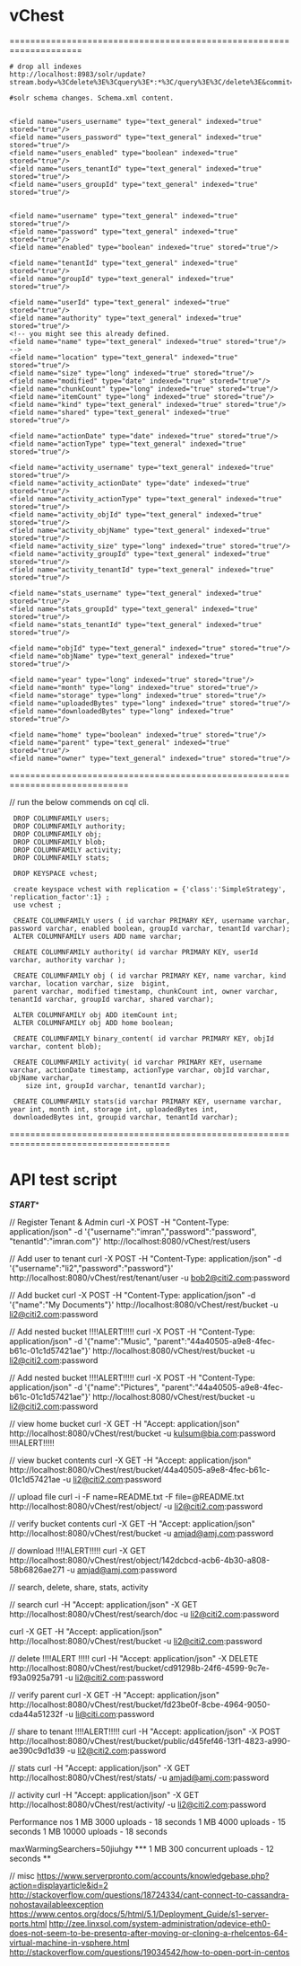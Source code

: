 vChest
======

====================================================================

    # drop all indexes
    http://localhost:8983/solr/update?stream.body=%3Cdelete%3E%3Cquery%3E*:*%3C/query%3E%3C/delete%3E&commit=true
    
    #solr schema changes. Schema.xml content.
    
    
    <field name="users_username" type="text_general" indexed="true" stored="true"/>
    <field name="users_password" type="text_general" indexed="true" stored="true"/>
    <field name="users_enabled" type="boolean" indexed="true" stored="true"/>
    <field name="users_tenantId" type="text_general" indexed="true" stored="true"/>
    <field name="users_groupId" type="text_general" indexed="true" stored="true"/>


    <field name="username" type="text_general" indexed="true" stored="true"/>
    <field name="password" type="text_general" indexed="true" stored="true"/>
    <field name="enabled" type="boolean" indexed="true" stored="true"/>
    
    <field name="tenantId" type="text_general" indexed="true" stored="true"/>
    <field name="groupId" type="text_general" indexed="true" stored="true"/>

    <field name="userId" type="text_general" indexed="true" stored="true"/>
    <field name="authority" type="text_general" indexed="true" stored="true"/>
	<!-- you might see this already defined.
	<field name="name" type="text_general" indexed="true" stored="true"/>
	-->
	<field name="location" type="text_general" indexed="true" stored="true"/>
	<field name="size" type="long" indexed="true" stored="true"/>
	<field name="modified" type="date" indexed="true" stored="true"/>
	<field name="chunkCount" type="long" indexed="true" stored="true"/>
	<field name="itemCount" type="long" indexed="true" stored="true"/>
	<field name="kind" type="text_general" indexed="true" stored="true"/>
	<field name="shared" type="text_general" indexed="true" stored="true"/>
	
	<field name="actionDate" type="date" indexed="true" stored="true"/>
	<field name="actionType" type="text_general" indexed="true" stored="true"/>
	
	<field name="activity_username" type="text_general" indexed="true" stored="true"/>
	<field name="activity_actionDate" type="date" indexed="true" stored="true"/>
	<field name="activity_actionType" type="text_general" indexed="true" stored="true"/>
	<field name="activity_objId" type="text_general" indexed="true" stored="true"/>
	<field name="activity_objName" type="text_general" indexed="true" stored="true"/>
	<field name="activity_size" type="long" indexed="true" stored="true"/>
	<field name="activity_groupId" type="text_general" indexed="true" stored="true"/>
	<field name="activity_tenantId" type="text_general" indexed="true" stored="true"/>
	
	<field name="stats_username" type="text_general" indexed="true" stored="true"/>
	<field name="stats_groupId" type="text_general" indexed="true" stored="true"/>
	<field name="stats_tenantId" type="text_general" indexed="true" stored="true"/>
	
	<field name="objId" type="text_general" indexed="true" stored="true"/>
	<field name="objName" type="text_general" indexed="true" stored="true"/>
	
    <field name="year" type="long" indexed="true" stored="true"/>
    <field name="month" type="long" indexed="true" stored="true"/>
    <field name="storage" type="long" indexed="true" stored="true"/>
    <field name="uploadedBytes" type="long" indexed="true" stored="true"/>
    <field name="downloadedBytes" type="long" indexed="true" stored="true"/>

    <field name="home" type="boolean" indexed="true" stored="true"/>    
    <field name="parent" type="text_general" indexed="true" stored="true"/>
    <field name="owner" type="text_general" indexed="true" stored="true"/>
    

    
=============================================================================

// run the below commends on cql cli.

	 
     
     DROP COLUMNFAMILY users;
     DROP COLUMNFAMILY authority;
     DROP COLUMNFAMILY obj;
     DROP COLUMNFAMILY blob;
     DROP COLUMNFAMILY activity;
     DROP COLUMNFAMILY stats;
     
	 DROP KEYSPACE vchest;
     
     create keyspace vchest with replication = {'class':'SimpleStrategy', 'replication_factor':1} ;
     use vchest ;
    
     CREATE COLUMNFAMILY users ( id varchar PRIMARY KEY, username varchar, password varchar, enabled boolean, groupId varchar, tenantId varchar);
	 ALTER COLUMNFAMILY users ADD name varchar;
	 
	 CREATE COLUMNFAMILY authority( id varchar PRIMARY KEY, userId varchar, authority varchar );
	 
	 CREATE COLUMNFAMILY obj ( id varchar PRIMARY KEY, name varchar, kind  varchar, location varchar, size  bigint, 
	 parent varchar, modified timestamp, chunkCount int, owner varchar, tenantId varchar, groupId varchar, shared varchar);
	 
	 ALTER COLUMNFAMILY obj ADD itemCount int;
	 ALTER COLUMNFAMILY obj ADD home boolean;
	 
	 CREATE COLUMNFAMILY binary_content( id varchar PRIMARY KEY, objId varchar, content blob);
	 
     CREATE COLUMNFAMILY activity( id varchar PRIMARY KEY, username varchar, actionDate timestamp, actionType varchar, objId varchar, objName varchar, 
     	size int, groupId varchar, tenantId varchar);
     
     CREATE COLUMNFAMILY stats(id varchar PRIMARY KEY, username varchar, year int, month int, storage int, uploadedBytes int,
     downloadedBytes int, groupid varchar, tenantId varchar);
     
     
 =====================================================================================    

# API test script

***START****

// Register Tenant & Admin
curl -X POST -H "Content-Type: application/json" -d '{"username":"imran","password":"password", "tenantId":"imran.com"}' http://localhost:8080/vChest/rest/users

// Add user to tenant
curl -X POST -H "Content-Type: application/json" -d '{"username":"li2","password":"password"}' http://localhost:8080/vChest/rest/tenant/user -u bob2@citi2.com:password

// Add bucket
curl -X POST -H "Content-Type: application/json" -d '{"name":"My Documents"}' http://localhost:8080/vChest/rest/bucket -u li2@citi2.com:password

// Add nested bucket
!!!!ALERT!!!!!
curl -X POST -H "Content-Type: application/json" -d '{"name":"Music", "parent":"44a40505-a9e8-4fec-b61c-01c1d57421ae"}' http://localhost:8080/vChest/rest/bucket -u li2@citi2.com:password

// Add nested bucket
!!!!ALERT!!!!!
curl -X POST -H "Content-Type: application/json" -d '{"name":"Pictures", "parent":"44a40505-a9e8-4fec-b61c-01c1d57421ae"}' http://localhost:8080/vChest/rest/bucket -u li2@citi2.com:password

// view home bucket
curl -X GET -H "Accept: application/json" http://localhost:8080/vChest/rest/bucket -u kulsum@bia.com:password
!!!!ALERT!!!!!

// view bucket contents
curl -X GET -H "Accept: application/json" http://localhost:8080/vChest/rest/bucket/44a40505-a9e8-4fec-b61c-01c1d57421ae -u li2@citi2.com:password

// upload file
curl -i -F name=README.txt -F file=@README.txt http://localhost:8080/vChest/rest/object/ -u li2@citi2.com:password

// verify bucket contents
curl -X GET -H "Accept: application/json" http://localhost:8080/vChest/rest/bucket -u amjad@amj.com:password

// download
!!!!ALERT!!!!!
curl -X GET http://localhost:8080/vChest/rest/object/142dcbcd-acb6-4b30-a808-58b6826ae271 -u amjad@amj.com:password

// search, delete, share, stats, activity

// search
curl -H "Accept: application/json" -X GET http://localhost:8080/vChest/rest/search/doc -u li2@citi2.com:password

curl -X GET -H "Accept: application/json" http://localhost:8080/vChest/rest/bucket -u li2@citi2.com:password

// delete
!!!!ALERT !!!!!
curl -H "Accept: application/json" -X DELETE http://localhost:8080/vChest/rest/bucket/cd91298b-24f6-4599-9c7e-f93a0925a791 -u li2@citi2.com:password

// verify parent
curl -X GET -H "Accept: application/json" http://localhost:8080/vChest/rest/bucket/fd23be0f-8cbe-4964-9050-cda44a51232f -u li@citi.com:password

// share to tenant
!!!!ALERT!!!!!
curl -H "Accept: application/json" -X POST http://localhost:8080/vChest/rest/bucket/public/d45fef46-13f1-4823-a990-ae390c9d1d39 -u li2@citi2.com:password

// stats
curl -H "Accept: application/json" -X GET http://localhost:8080/vChest/rest/stats/ -u amjad@amj.com:password

// activity
curl -H "Accept: application/json" -X GET http://localhost:8080/vChest/rest/activity/ -u li2@citi2.com:password


Performance nos
1 MB 3000 uploads - 18 seconds
1 MB 4000 uploads - 15 seconds
1 MB 10000 uploads - 18 seconds

maxWarmingSearchers=50jiuhgy 
*** 1 MB 300 concurrent uploads - 12 seconds **

// misc
https://www.serverpronto.com/accounts/knowledgebase.php?action=displayarticle&id=2
http://stackoverflow.com/questions/18724334/cant-connect-to-cassandra-nohostavailableexception
https://www.centos.org/docs/5/html/5.1/Deployment_Guide/s1-server-ports.html
http://zee.linxsol.com/system-administration/qdevice-eth0-does-not-seem-to-be-presentq-after-moving-or-cloning-a-rhelcentos-64-virtual-machine-in-vsphere.html
http://stackoverflow.com/questions/19034542/how-to-open-port-in-centos



